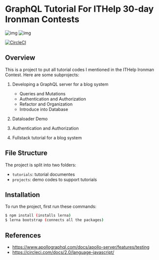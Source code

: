 # GraphQL Tutorial For ITHelp 30-day Ironman Contests

![img](https://ithelp.ithome.com.tw/images/ironman/10th/iron-logo-10th.png)
![img](https://ithelp.ithome.com.tw/upload/images/20181016/20111997WWqgh86nkr.png)

[![CircleCI](https://circleci.com/gh/FongX777/graphql-it30-tutorial.svg?style=svg)](https://circleci.com/gh/FongX777/graphql-it30-tutorial)

## Overview

This is a project to put all tutorial codes I mentioned in the ITHelp Ironman Contest. Here are some subprojects:

1. Developing a GraphQL server for a blog system

   - Queries and Mutations
   - Authentication and Authorization
   - Refactor and Organization
   - Introduce into Database

2. Dataloader Demo

3. Authentication and Authorization

4. Fullstack tutorial for a blog system

## File Structure

The project is split into two folders:

- `tutorials`: tutorial documentes
- `projects`: demo codes to support tutorials

## Installation

To run the project, first run these commands:

```bash
$ npm install (installs lerna)
$ lerna bootstrap (connects all the packages)
```

## References

- https://www.apollographql.com/docs/apollo-server/features/testing
- https://circleci.com/docs/2.0/language-javascript/
